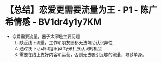 # 【总结】恋爱更需要流量为王 - P1 - 陈广希情感 - BV1dr4y1y7KM

-   恋爱需要流量，圈子太窄是主要问题
    1.  缺乏线下流量，工作和朋友圈都无法帮助认识异性
    2.  通过线下活动和组织party来扩展认识的机会
    3.  需要在线上做好内容和运营，否则无法吸引足够的流量，导致单身。